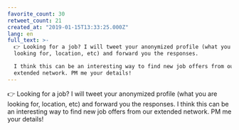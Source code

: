```yaml
---
favorite_count: 30
retweet_count: 21
created_at: "2019-01-15T13:33:25.000Z"
lang: en
full_text: >-
  👉 Looking for a job? I will tweet your anonymized profile (what you are
  looking for, location, etc) and forward you the responses.

  I think this can be an interesting way to find new job offers from our
  extended network. PM me your details!
---
```


👉 Looking for a job? I will tweet your anonymized profile (what you are looking
for, location, etc) and forward you the responses. I think this can be an
interesting way to find new job offers from our extended network. PM me your
details!
